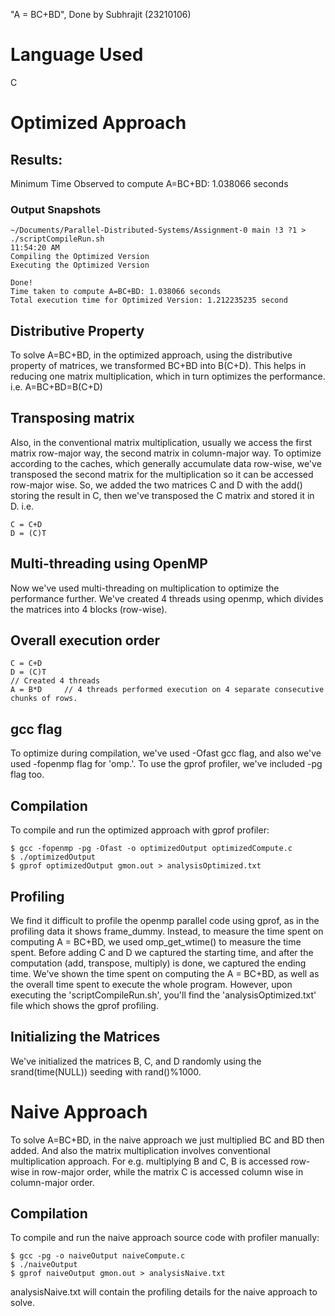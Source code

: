 "A = BC+BD",
Done by Subhrajit (23210106)
# Language Used
C

# Optimized Approach
## Results:
Minimum Time Observed to compute A=BC+BD: 1.038066 seconds

### Output Snapshots
```
~/Documents/Parallel-Distributed-Systems/Assignment-0 main !3 ?1 > ./scriptCompileRun.sh                                                                                                                                        11:54:20 AM
Compiling the Optimized Version
Executing the Optimized Version

Done!  
Time taken to compute A=BC+BD: 1.038066 seconds
Total execution time for Optimized Version: 1.212235235 second
```



## Distributive Property
To solve A=BC+BD, in the optimized approach, using the distributive property of matrices, we transformed BC+BD into B(C+D). This helps in reducing one matrix multiplication, which in turn optimizes the performance.
i.e. A=BC+BD=B(C+D)

## Transposing matrix
Also, in the conventional matrix multiplication, usually we access the first matrix row-major way, the second matrix in column-major way. To optimize according to the caches, which generally accumulate data row-wise, we've transposed the second matrix for the multiplication so it can be accessed row-major wise.
So, we added the two matrices C and D with the add() storing the result in C, then we've transposed the C matrix and stored it in D.
i.e.
```
C = C+D
D = (C)T
```

## Multi-threading using OpenMP
Now we've used multi-threading on multiplication to optimize the performance further.
We've created 4 threads using openmp, which divides the matrices into 4 blocks (row-wise).

## Overall execution order
```
C = C+D
D = (C)T
// Created 4 threads
A = B*D     // 4 threads performed execution on 4 separate consecutive chunks of rows.
```

## gcc flag
To optimize during compilation, we've used -Ofast gcc flag, and also we've used -fopenmp flag for 'omp.'. To use the gprof profiler, we've included -pg flag too.

## Compilation
To compile and run the optimized approach with gprof profiler:
```
$ gcc -fopenmp -pg -Ofast -o optimizedOutput optimizedCompute.c
$ ./optimizedOutput
$ gprof optimizedOutput gmon.out > analysisOptimized.txt
```

## Profiling
We find it difficult to profile the openmp parallel code using gprof, as in the profiling data it shows frame_dummy. Instead, to measure the time spent on computing A = BC+BD, we used omp_get_wtime() to measure the time spent. Before adding C and D we captured the starting time, and after the computation (add, transpose, multiply) is done, we captured the ending time.
We've shown the time spent on computing the A = BC+BD, as well as the overall time spent to execute the whole program.
However, upon executing the 'scriptCompileRun.sh', you'll find the 'analysisOptimized.txt' file which shows the gprof profiling.

## Initializing the Matrices
We've initialized the matrices B, C, and D randomly using the srand(time(NULL)) seeding with rand()%1000.



# Naive Approach
To solve A=BC+BD, in the naive approach we just multiplied BC and BD then added. And also the matrix multiplication involves conventional multiplication approach. For e.g. multiplying B and C, B is accessed row-wise in row-major order, while the matrix C is accessed column wise in column-major order.

## Compilation


To compile and run the naive approach source code with profiler manually:
```
$ gcc -pg -o naiveOutput naiveCompute.c
$ ./naiveOutput
$ gprof naiveOutput gmon.out > analysisNaive.txt
```
analysisNaive.txt will contain the profiling details for the naive approach to solve.
